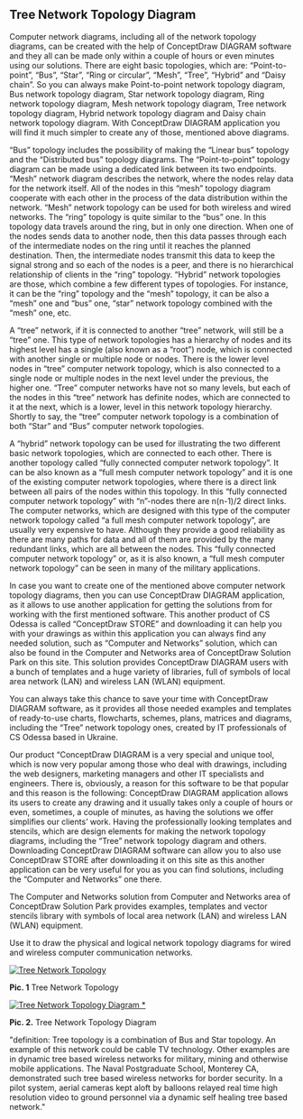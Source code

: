 ## Tree Network Topology Diagram

Computer network diagrams, including all of the network topology diagrams, can be created with the help of ConceptDraw DIAGRAM software and they all can be made only within a couple of hours or even minutes using our solutions. There are eight basic topologies, which are: “Point-to-point”, “Bus”, “Star”, “Ring or circular”, “Mesh”, “Tree”, “Hybrid” and “Daisy chain”. So you can always make Point-to-point network topology diagram, Bus network topology diagram, Star network topology diagram, Ring network topology diagram, Mesh network topology diagram, Tree network topology diagram, Hybrid network topology diagram and Daisy chain network topology diagram. With ConceptDraw DIAGRAM application you will find it much simpler to create any of those, mentioned above diagrams.

“Bus” topology includes the possibility of making the “Linear bus” topology and the “Distributed bus” topology diagrams. The “Point-to-point” topology diagram can be made using a dedicated link between its two endpoints. “Mesh” network diagram describes the network, where the nodes relay data for the network itself. All of the nodes in this “mesh” topology diagram cooperate with each other in the process of the data distribution within the network. “Mesh” network topology can be used for both wireless and wired networks. The “ring” topology is quite similar to the “bus” one. In this topology data travels around the ring, but in only one direction. When one of the nodes sends data to another node, then this data passes through each of the intermediate nodes on the ring until it reaches the planned destination. Then, the intermediate nodes transmit this data to keep the signal strong and so each of the nodes is a peer, and there is no hierarchical relationship of clients in the “ring” topology. “Hybrid” network topologies are those, which combine a few different types of topologies. For instance, it can be the “ring” topology and the “mesh” topology, it can be also a “mesh” one and “bus” one, “star” network topology combined with the “mesh” one, etc.

A “tree” network, if it is connected to another “tree” network, will still be a “tree” one. This type of network topologies has a hierarchy of nodes and its highest level has a single (also known as a “root”) node, which is connected with another single or multiple node or nodes. There is the lower level nodes in “tree” computer network topology, which is also connected to a single node or multiple nodes in the next level under the previous, the higher one. “Tree” computer networks have not so many levels, but each of the nodes in this “tree” network has definite nodes, which are connected to it at the next, which is a lower, level in this network topology hierarchy. Shortly to say, the “tree” computer network topology is a combination of both “Star” and “Bus” computer network topologies.

A “hybrid” network topology can be used for illustrating the two different basic network topologies, which are connected to each other. There is another topology called “fully connected computer network topology”. It can be also known as a “full mesh computer network topology” and it is one of the existing computer network topologies, where there is a direct link between all pairs of the nodes within this topology. In this “fully connected computer network topology” with “n”-nodes there are n(n-1)/2 direct links. The computer networks, which are designed with this type of the computer network topology called “a full mesh computer network topology”, are usually very expensive to have. Although they provide a good reliability as there are many paths for data and all of them are provided by the many redundant links, which are all between the nodes. This “fully connected computer network topology” or, as it is also known, a “full mesh computer network topology” can be seen in many of the military applications.

In case you want to create one of the mentioned above computer network topology diagrams, then you can use ConceptDraw DIAGRAM application, as it allows to use another application for getting the solutions from for working with the first mentioned software. This another product of CS Odessa is called “ConceptDraw STORE” and downloading it can help you with your drawings as within this application you can always find any needed solution, such as “Computer and Networks” solution, which can also be found in the Computer and Networks area of ConceptDraw Solution Park on this site. This solution provides ConceptDraw DIAGRAM users with a bunch of templates and a huge variety of libraries, full of symbols of local area network (LAN) and wireless LAN (WLAN) equipment.

You can always take this chance to save your time with ConceptDraw DIAGRAM software, as it provides all those needed examples and templates of ready-to-use charts, flowcharts, schemes, plans, matrices and diagrams, including the “Tree” network topology ones, created by IT professionals of CS Odessa based in Ukraine.

Our product “ConceptDraw DIAGRAM is a very special and unique tool, which is now very popular among those who deal with drawings, including the web designers, marketing managers and other IT specialists and engineers. There is, obviously, a reason for this software to be that popular and this reason is the following: ConceptDraw DIAGRAM application allows its users to create any drawing and it usually takes only a couple of hours or even, sometimes, a couple of minutes, as having the solutions we offer simplifies our clients’ work. Having the professionally looking templates and stencils, which are design elements for making the network topology diagrams, including the “Tree” network topology diagram and others. Downloading ConceptDraw DIAGRAM software can allow you to also use ConceptDraw STORE after downloading it on this site as this another application can be very useful for you as you can find solutions, including the “Computer and Networks” one there.

The Computer and Networks solution from Computer and Networks area of ConceptDraw Solution Park provides examples, templates and vector stencils library with symbols of local area network (LAN) and wireless LAN (WLAN) equipment.

Use it to draw the physical and logical network topology diagrams for wired and wireless computer communication networks.

[![Tree Network Topology](https://www.conceptdraw.com/How-To-Guide/picture/tree-network-topology/Tree-Network.png "Tree Network Topology")](https://www.conceptdraw.com/How-To-Guide/picture/tree-network-topology/Tree-Network.png)

**Pic. 1** Tree Network Topology

[![Tree Network Topology Diagram *](https://www.conceptdraw.com/How-To-Guide/picture/Treee-network-topology-diagram.png)](https://www.conceptdraw.com/How-To-Guide/picture/Treee-network-topology-diagram.png)

**Pic. 2.** Tree Network Topology Diagram

"definition: Tree topology is a combination of Bus and Star topology. An example of this network could be cable TV technology. Other examples are in dynamic tree based wireless networks for military, mining and otherwise mobile applications. The Naval Postgraduate School, Monterey CA, demonstrated such tree based wireless networks for border security. In a pilot system, aerial cameras kept aloft by balloons relayed real time high resolution video to ground personnel via a dynamic self healing tree based network."